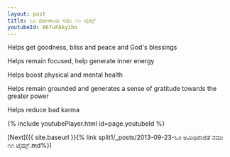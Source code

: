 ```yaml
---
layout: post
title: ಓಂ ದರ್ಪಣಾಯ ನಮಃ ೧೧ ಟೈಮ್ಸ್
youtubeId: B67uFAkyiho
---
```

 
 
Helps get goodness, bliss and peace and God's blessings
 
Helps remain focused, help generate inner energy 
 
Helps boost physical and mental health 
 
Helps remain grounded and generates a sense of gratitude towards the greater power 
 
Helps reduce bad karma
 
 
 
 


{% include youtubePlayer.html id=page.youtubeId %}
 
[Next]({{ site.baseurl }}{% link  split1/_posts/2013-09-23-ಓಂ ಅಮಿಥಿರಾಜಿತೆ ನಮಃ ೧೧ ಟೈಮ್ಸ್.md%})
 

